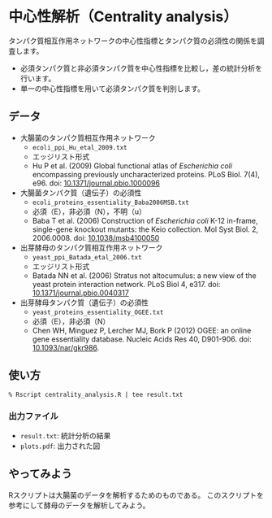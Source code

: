 # 中心性解析（Centrality analysis） 
タンパク質相互作用ネットワークの中心性指標とタンパク質の必須性の関係を調査します。
* 必須タンパク質と非必須タンパク質を中心性指標を比較し，差の統計分析を行います。
* 単一の中心性指標を用いて必須タンパク質を判別します。

## データ
  * 大腸菌のタンパク質相互作用ネットワーク
    * ``ecoli_ppi_Hu_etal_2009.txt``
    * エッジリスト形式
    * Hu P et al. (2009) Global functional atlas of *Escherichia coli* encompassing previously uncharacterized proteins. PLoS Biol. 7(4), e96. doi: [10.1371/journal.pbio.1000096](https://doi.org/10.1371/journal.pbio.1000096)
  * 大腸菌タンパク質（遺伝子）の必須性
    * ``ecoli_proteins_essentiality_Baba2006MSB.txt``
    * 必須（E），非必須（N），不明（u）
    * Baba T et al. (2006) Construction of *Escherichia coli* K-12 in-frame, single-gene knockout mutants: the Keio collection. Mol Syst Biol. 2, 2006.0008. doi: [10.1038/msb4100050](https://doi.org/10.1038/msb4100050)
  * 出芽酵母のタンパク質相互作用ネットワーク
    * ``yeast_ppi_Batada_etal_2006.txt``
    * エッジリスト形式
    * Batada NN et al. (2006) Stratus not altocumulus: a new view of the yeast protein interaction network. PLoS Biol 4, e317. doi: [10.1371/journal.pbio.0040317](https://doi.org/10.1371/journal.pbio.0040317)
  * 出芽酵母タンパク質（遺伝子）の必須性
    * ``yeast_proteins_essentiality_OGEE.txt``
    * 必須（E），非必須（N）
    * Chen WH, Minguez P, Lercher MJ, Bork P (2012) OGEE: an online gene essentiality database. Nucleic Acids Res 40, D901-906. doi: [10.1093/nar/gkr986](https://doi.org/10.1093/nar/gkr986).

## 使い方
```
% Rscript centrality_analysis.R | tee result.txt
```
### 出力ファイル
* ``result.txt``: 統計分析の結果
* ``plots.pdf``: 出力された図

## やってみよう
Rスクリプトは大腸菌のデータを解析するためのものである。
このスクリプトを参考にして酵母のデータを解析してみよう。
